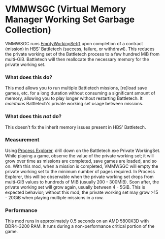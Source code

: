 # VMMWSGC (Virtual Memory Manager Working Set Garbage Collection)

VMMWSGC runs [EmptyWorkingSet()](https://learn.microsoft.com/windows/win32/api/psapi/nf-psapi-emptyworkingset) upon completion of a contract (mission) in HBS' Battletech (success, failure, or withdrawl). This reduces the private working set of the Battletech process to a few hundred MiB from multi-GiB. Battletech will then reallocate the necessary memory for the private working set.

### What does this do?

This mod allows you to run multiple Battletech missions, [re]load save games, etc. for a long duration without consuming a significant amount of memory, allowing you to play longer without restarting Battletech. It _maintains_ Battletech's private working set usage between missions.

### What does this _not_ do?

This doesn't fix the inherit memory issues present in HBS' Battletech.

### Measurement

Using [Process Explorer](https://learn.microsoft.com/sysinternals/downloads/process-explorer), drill down on the Battletech.exe Private WorkingSet. While playing a game, observe the value of the private working set; it will grow over time as missions are completed, save games are loaded, and so on. With this mod, when a mission is completed, VMMWSGC will empty the private working set to the minimum number of pages required. In Process Explorer, this will be observable when the private working set drops from multi-GiB values to hundreds of MiB (usually 200 - 300MiB). Soon after, the private working set will grow again, usually between 4 - 5GiB. This is expected behavior; without this mod, the private working set may grow >15 - 20GiB when playing multiple missions in a row.

### Performance

This mod runs in approximately 0.5 seconds on an AMD 5800X3D with DDR4-3200 RAM. It runs during a non-performance critical portion of the game.
